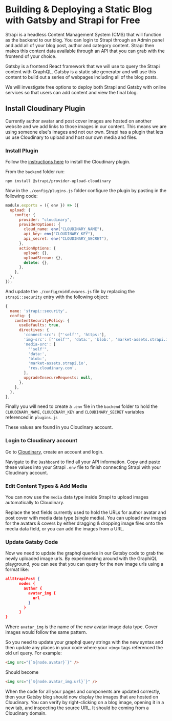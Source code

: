 # Building & Deploying a Static Blog with Gatsby and Strapi for Free

Strapi is a headless Content Management System (CMS) that will function as the backend to our blog. You can login to Strapi through an Admin panel and add all of your blog post, author and category content. Strapi then makes this content data available through an API that you can grab with the frontend of your choice.

Gatsby is a frontend React framework that we will use to query the Strapi content with GraphQL. Gatsby is a static site generator and will use this content to build out a series of webpages including all of the blog posts.

We will investigate free options to deploy both Strapi and Gatsby with online services so that users can add content and view the final blog.

## Install Cloudinary Plugin

Currently author avatar and post cover images are hosted on another website and we add links to those images in our content. This means we are using someone else's images and not our own. Strapi has a plugin that lets us use Cloudinary to upload and host our own media and files.

### Install Plugin

Follow the [instructions here](https://market.strapi.io/providers/@strapi-provider-upload-cloudinary) to install the Cloudinary plugin.

From the `backend` folder run:

```text
npm install @strapi/provider-upload-cloudinary
```

Now in the `./config/plugins.js` folder configure the plugin by pasting in the following code:

```js
module.exports = ({ env }) => ({
  upload: {
    config: {
      provider: "cloudinary",
      providerOptions: {
        cloud_name: env("CLOUDINARY_NAME"),
        api_key: env("CLOUDINARY_KEY"),
        api_secret: env("CLOUDINARY_SECRET"),
      },
      actionOptions: {
        upload: {},
        uploadStream: {},
        delete: {},
      },
    },
  },
});
```

And update the `./config/middlewares.js` file by replacing the `strapi::security` entry with the following object:

```js
{
  name: 'strapi::security',
  config: {
    contentSecurityPolicy: {
      useDefaults: true,
      directives: {
        'connect-src': ["'self'", 'https:'],
        'img-src': ["'self'", 'data:', 'blob:', 'market-assets.strapi.io', 'res.cloudinary.com'],
        'media-src': [
          "'self'",
          'data:',
          'blob:',
          'market-assets.strapi.io',
          'res.cloudinary.com',
        ],
        upgradeInsecureRequests: null,
      },
    },
  },
},
```

Finally you will need to create a `.env` file in the `backend` folder to hold the `CLOUDINARY_NAME`, `CLOUDINARY_KEY` and `CLOUDINARY_SECRET` variables referenced in `plugins.js`

These values are found in you Cloudinary account.

### Login to Cloudinary account

Go to [Cloudinary](https://cloudinary.com/), create an account and login.

Navigate to the `Dashboard` to find all your API information. Copy and paste these values into your Strapi `.env` file to finish connecting Strapi with your Cloudinary account.

### Edit Content Types & Add Media

You can now use the `media` data type inside Strapi to upload images automatically to Cloudinary.

Replace the text fields currently used to hold the URLs for author avatar and post cover with media data type (single media). You can upload new images for the avatars & covers by either dragging & dropping image files onto the media data field, or you can add the images from a URL.

### Update Gatsby Code

Now we need to update the graphql queries in our Gatsby code to grab the newly uploaded image urls. By experimenting around with the GraphiQL playground, you can see that you can query for the new image urls using a format like:

```json
allStrapiPost {
      nodes {
        author {
          avatar_img {
            url
          }
        }
      }
}
```

Where `avatar_img` is the name of the new avatar image data type. Cover images would follow the same pattern.

So you need to update your graphql query strings with the new syntax and then update any places in your code where your `<img>` tags referenced the old url query. For example:

```html
<img src="{`${node.avatar}`}" />
```

Should become

```html
<img src="{`${node.avatar_img.url}`}" />
```

When the code for all your pages and components are updated correctly, then your Gatsby blog should now display the images that are hosted on Cloudinary. You can verify by right-clicking on a blog image, opening it in a new tab, and inspecting the source URL. It should be coming from a Cloudinary domain.
